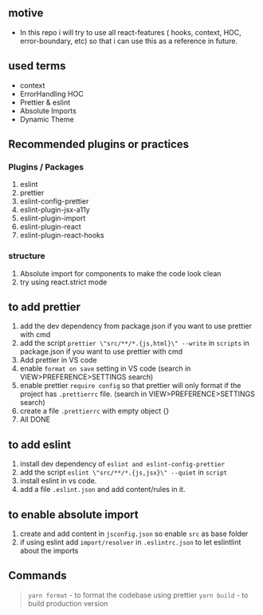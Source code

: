 ## motive

- In this repo i will try to use all react-features ( hooks, context, HOC, error-boundary, etc) so that i can use this as a reference in future.

## used terms

- context
- ErrorHandling HOC
- Prettier & eslint
- Absolute Imports
- Dynamic Theme

## Recommended plugins or practices

### Plugins / Packages

1. eslint
2. prettier
3. eslint-config-prettier
4. eslint-plugin-jsx-a11y
5. eslint-plugin-import
6. eslint-plugin-react
7. eslint-plugin-react-hooks

### structure

1. Absolute import for components to make the code look clean
2. try using react.strict mode

## to add prettier

1. add the dev dependency from package.json if you want to use prettier with cmd
2. add the script `prettier \"src/**/*.{js,html}\" --write` in `scripts` in package.json if you want to use prettier with cmd
3. Add prettier in VS code
4. enable `format on save` setting in VS code (search in VIEW>PREFERENCE>SETTINGS search)
5. enable prettier `require config` so that prettier will only format if the project has `.prettierrc` file. (search in VIEW>PREFERENCE>SETTINGS search)
6. create a file `.prettierrc` with empty object {}
7. All DONE

## to add eslint

1. install dev dependency of `eslint and eslint-config-prettier`
2. add the script `eslint \"src/**/*.{js,jsx}\" --quiet` in `script`
3. install eslint in vs code.
4. add a file `.eslint.json` and add content/rules in it.

## to enable absolute import

1. create and add content in `jsconfig.json` so enable `src` as base folder
2. if using eslint add `import/resolver` in `.eslintrc.json` to let eslintlint about the imports

## Commands

> `yarn format` - to format the codebase using prettier
> `yarn build` - to build production version
